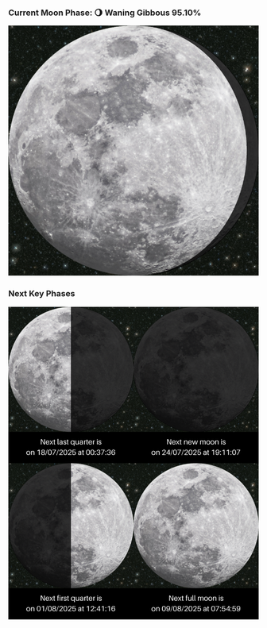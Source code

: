 ### Current Moon Phase: 🌖 Waning Gibbous 95.10%
![Moon Phase](moonphase.png)
### Next Key Phases
![Gallery](gallery.png)